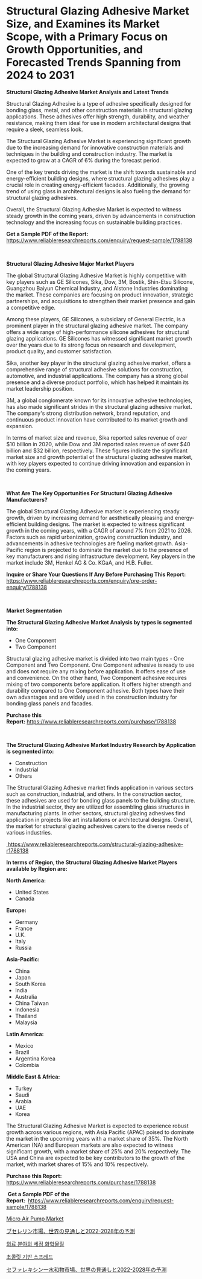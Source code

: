 <p><h1>Structural Glazing Adhesive Market Size, and Examines its Market Scope, with a Primary Focus on Growth Opportunities, and Forecasted Trends Spanning from 2024 to 2031</h1></p><p><strong>Structural Glazing Adhesive Market Analysis and Latest Trends</strong></p>
<p><p>Structural Glazing Adhesive is a type of adhesive specifically designed for bonding glass, metal, and other construction materials in structural glazing applications. These adhesives offer high strength, durability, and weather resistance, making them ideal for use in modern architectural designs that require a sleek, seamless look.</p><p>The Structural Glazing Adhesive Market is experiencing significant growth due to the increasing demand for innovative construction materials and techniques in the building and construction industry. The market is expected to grow at a CAGR of 6% during the forecast period.</p><p>One of the key trends driving the market is the shift towards sustainable and energy-efficient building designs, where structural glazing adhesives play a crucial role in creating energy-efficient facades. Additionally, the growing trend of using glass in architectural designs is also fueling the demand for structural glazing adhesives.</p><p>Overall, the Structural Glazing Adhesive Market is expected to witness steady growth in the coming years, driven by advancements in construction technology and the increasing focus on sustainable building practices.</p></p>
<p><strong>Get a Sample PDF of the Report:&nbsp;</strong> <a href="https://www.reliableresearchreports.com/enquiry/request-sample/1788138">https://www.reliableresearchreports.com/enquiry/request-sample/1788138</a></p>
<p>&nbsp;</p>
<p><strong>Structural Glazing Adhesive Major Market Players</strong></p>
<p><p>The global Structural Glazing Adhesive Market is highly competitive with key players such as GE Silicones, Sika, Dow, 3M, Bostik, Shin-Etsu Silicone, Guangzhou Baiyun Chemical Industry, and Alstone Industries dominating the market. These companies are focusing on product innovation, strategic partnerships, and acquisitions to strengthen their market presence and gain a competitive edge.</p><p>Among these players, GE Silicones, a subsidiary of General Electric, is a prominent player in the structural glazing adhesive market. The company offers a wide range of high-performance silicone adhesives for structural glazing applications. GE Silicones has witnessed significant market growth over the years due to its strong focus on research and development, product quality, and customer satisfaction.</p><p>Sika, another key player in the structural glazing adhesive market, offers a comprehensive range of structural adhesive solutions for construction, automotive, and industrial applications. The company has a strong global presence and a diverse product portfolio, which has helped it maintain its market leadership position.</p><p>3M, a global conglomerate known for its innovative adhesive technologies, has also made significant strides in the structural glazing adhesive market. The company's strong distribution network, brand reputation, and continuous product innovation have contributed to its market growth and expansion.</p><p>In terms of market size and revenue, Sika reported sales revenue of over $10 billion in 2020, while Dow and 3M reported sales revenue of over $40 billion and $32 billion, respectively. These figures indicate the significant market size and growth potential of the structural glazing adhesive market, with key players expected to continue driving innovation and expansion in the coming years.</p></p>
<p>&nbsp;</p>
<p><strong>What Are The Key Opportunities For Structural Glazing Adhesive Manufacturers?</strong></p>
<p><p>The global Structural Glazing Adhesive market is experiencing steady growth, driven by increasing demand for aesthetically pleasing and energy-efficient building designs. The market is expected to witness significant growth in the coming years, with a CAGR of around 7% from 2021 to 2026. Factors such as rapid urbanization, growing construction industry, and advancements in adhesive technologies are fueling market growth. Asia-Pacific region is projected to dominate the market due to the presence of key manufacturers and rising infrastructure development. Key players in the market include 3M, Henkel AG & Co. KGaA, and H.B. Fuller.</p></p>
<p><strong>Inquire or Share Your Questions If Any Before Purchasing This Report:</strong> <a href="https://www.reliableresearchreports.com/enquiry/pre-order-enquiry/1788138">https://www.reliableresearchreports.com/enquiry/pre-order-enquiry/1788138</a></p>
<p>&nbsp;</p>
<p><strong>Market Segmentation</strong></p>
<p><strong>The Structural Glazing Adhesive Market Analysis by types is segmented into:</strong></p>
<p><ul><li>One Component</li><li>Two Component</li></ul></p>
<p><p>Structural glazing adhesive market is divided into two main types - One Component and Two Component. One Component adhesive is ready to use and does not require any mixing before application. It offers ease of use and convenience. On the other hand, Two Component adhesive requires mixing of two components before application. It offers higher strength and durability compared to One Component adhesive. Both types have their own advantages and are widely used in the construction industry for bonding glass panels and facades.</p></p>
<p><strong>Purchase this Report:&nbsp;</strong><a href="https://www.reliableresearchreports.com/purchase/1788138">https://www.reliableresearchreports.com/purchase/1788138</a></p>
<p>&nbsp;</p>
<p><strong>The Structural Glazing Adhesive Market Industry Research by Application is segmented into:</strong></p>
<p><ul><li>Construction</li><li>Industrial</li><li>Others</li></ul></p>
<p><p>The Structural Glazing Adhesive market finds application in various sectors such as construction, industrial, and others. In the construction sector, these adhesives are used for bonding glass panels to the building structure. In the industrial sector, they are utilized for assembling glass structures in manufacturing plants. In other sectors, structural glazing adhesives find application in projects like art installations or architectural designs. Overall, the market for structural glazing adhesives caters to the diverse needs of various industries.</p></p>
<p><a href="https://www.reliableresearchreports.com/structural-glazing-adhesive-r1788138">&nbsp;https://www.reliableresearchreports.com/structural-glazing-adhesive-r1788138</a></p>
<p><strong>In terms of Region, the Structural Glazing Adhesive Market Players available by Region are:</strong></p>
<p>
    <p> <strong> North America: </strong>
        <ul>
            <li>United States</li>
            <li>Canada</li>
        </ul>
        </p> 
    <p> <strong> Europe: </strong>
        <ul>
            <li>Germany</li>
            <li>France</li>
            <li>U.K.</li>
            <li>Italy</li>
            <li>Russia</li>
        </ul>
        </p> 
    <p> <strong> Asia-Pacific: </strong>
        <ul>
            <li>China</li>
            <li>Japan</li>
            <li>South Korea</li>
            <li>India</li>
            <li>Australia</li>
            <li>China Taiwan</li>
            <li>Indonesia</li>
            <li>Thailand</li>
            <li>Malaysia</li>
        </ul>
        </p> 
    <p> <strong> Latin America: </strong>
        <ul>
            <li>Mexico</li>
            <li>Brazil</li>
            <li>Argentina Korea</li>
            <li>Colombia</li>
        </ul>
        </p> 
    <p> <strong> Middle East & Africa: </strong>
        <ul>
            <li>Turkey</li>
            <li>Saudi</li>
            <li>Arabia</li>
            <li>UAE</li>
            <li>Korea</li>
        </ul>
    </p>
    </p>
<p><p>The Structural Glazing Adhesive Market is expected to experience robust growth across various regions, with Asia Pacific (APAC) poised to dominate the market in the upcoming years with a market share of 35%. The North American (NA) and European markets are also expected to witness significant growth, with a market share of 25% and 20% respectively. The USA and China are expected to be key contributors to the growth of the market, with market shares of 15% and 10% respectively.</p></p>
<p><strong>Purchase this Report: </strong><a href="https://www.reliableresearchreports.com/purchase/1788138">https://www.reliableresearchreports.com/purchase/1788138</a></p>
<p>&nbsp;<strong>Get a Sample PDF of the Report:&nbsp;&nbsp;</strong><a href="https://www.reliableresearchreports.com/enquiry/request-sample/1788138">https://www.reliableresearchreports.com/enquiry/request-sample/1788138</a></p>
<p><strong></strong></p>
<p><p><a href="https://issuu.com/reportprime-2/docs/micro-air-pump-market-size-2030.pptx">Micro Air Pump Market</a></p><p><a href="https://medium.com/@hiramzulauf/%E3%83%96%E3%82%BB%E3%83%AC%E3%83%AA%E3%83%B3%E5%B8%82%E5%A0%B4-%E3%82%B0%E3%83%AD%E3%83%BC%E3%83%90%E3%83%AB%E5%B1%95%E6%9C%9B%E3%81%A82022%E5%B9%B4%E3%81%8B%E3%82%892028%E5%B9%B4%E3%81%BE%E3%81%A7%E3%81%AE%E4%BA%88%E6%B8%AC%E5%B8%82%E5%A0%B4%E8%AA%BF%E6%9F%BB%E3%81%8A%E3%82%88%E3%81%B3%E7%94%A3%E6%A5%AD%E9%80%B2%E5%8C%96-%E3%81%8A%E3%82%88%E3%81%B32031%E5%B9%B4%E3%81%BE%E3%81%A7%E3%81%AE%E4%BA%88%E6%B8%AC-50226df3f360">ブセレリン市場、世界の見通しと2022-2028年の予測</a></p><p><a href="https://medium.com/@shawnsmithv6/%ED%97%AC%EC%8A%A4%EC%BC%80%EC%96%B4-%EC%82%B0%EC%97%85%EC%9D%98-%EC%B2%AD%EC%86%8C-%ED%99%94%ED%95%99%EC%A0%9C%ED%92%88-%EB%B6%84%EC%84%9D-%EB%B3%B4%EA%B3%A0%EC%84%9C-%EC%9D%91%EC%9A%A9-%EB%B6%84%EC%95%BC-%EC%A7%80%EC%97%AD-%EA%B2%BD%EC%9F%81-%EC%A0%84%EB%9E%B5%EB%B3%84-%EC%8B%9C%EC%9E%A5-%EA%B7%9C%EB%AA%A8-%EC%A0%90%EC%9C%A0%EC%9C%A8-%ED%8A%B8%EB%A0%8C%EB%93%9C-2024-2031-72249f59121c">의료 분야의 세정 화학물질</a></p><p><a href="https://medium.com/@shawnsmithv6/%EA%B8%80%EB%A1%9C%EB%B2%8C-%EC%B4%88%EC%BD%9C%EB%A6%BF-%EA%B8%B0%EB%B0%98-%EC%8A%A4%ED%94%84%EB%A0%88%EB%93%9C-%EC%8B%9C%EC%9E%A5-%EA%B8%B0%ED%9A%8C-%EB%B0%8F-2024%EB%85%84%EB%B6%80%ED%84%B0-2031%EB%85%84%EA%B9%8C%EC%A7%80%EC%9D%98-%EC%98%88%EC%B8%A1-fb301ab3a4ce">초콜릿 기반 스프레드</a></p><p><a href="https://medium.com/@hiramzulauf/%E3%82%BB%E3%83%95%E3%82%A1%E3%83%AC%E3%82%AD%E3%82%B7%E3%83%B3%E5%8D%98%E6%B0%B4%E5%92%8C%E7%89%A9%E5%B8%82%E5%A0%B4-%E3%82%B0%E3%83%AD%E3%83%BC%E3%83%90%E3%83%AB%E5%B1%95%E6%9C%9B%E3%81%8A%E3%82%88%E3%81%B32022%E5%B9%B4%E3%81%8B%E3%82%892028%E5%B9%B4%E3%81%BE%E3%81%A7%E3%81%AE%E4%BA%88%E6%B8%AC%E5%B8%82%E5%A0%B4%E5%8B%95%E5%90%91%E3%81%8A%E3%82%88%E3%81%B3%E5%88%86%E6%9E%90-%E6%9C%AA%E6%9D%A5%E3%81%AE%E6%88%90%E9%95%B7%E3%81%AE%E3%81%9F%E3%82%81%E3%81%AE%E6%A9%9F%E4%BC%9A%E3%81%A8%E8%AA%B2%E9%A1%8C-2024%E5%B9%B4-2031%E5%B9%B4-e6a907f1a96f">セファレキシン一水和物市場、世界の見通しと2022-2028年の予測</a></p></p>